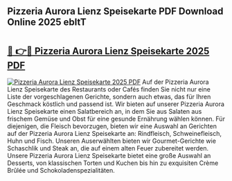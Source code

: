 ## Pizzeria Aurora Lienz Speisekarte PDF Download Online 2025 ebltT

# <h2><a href="http://gc5faa.nevu.top/?p=Pizzeria+Aurora+Lienz+Speisekarte">🔗 👉🔴 Pizzeria Aurora Lienz Speisekarte 2025 PDF</a></h2>

[![Pizzeria Aurora Lienz Speisekarte 2025 PDF](https://i.imgur.com/dBaPXMq.png)](http://gc5faa.nevu.top/?p=Pizzeria+Aurora+Lienz+Speisekarte)
Auf der Pizzeria Aurora Lienz Speisekarte des Restaurants oder Cafés finden Sie nicht nur eine Liste der vorgeschlagenen Gerichte, sondern auch etwas, das für Ihren Geschmack köstlich und passend ist. Wir bieten auf unserer Pizzeria Aurora Lienz Speisekarte einen Salatbereich an, in dem Sie aus Salaten aus frischem Gemüse und Obst für eine gesunde Ernährung wählen können. Für diejenigen, die Fleisch bevorzugen, bieten wir eine Auswahl an Gerichten auf der Pizzeria Aurora Lienz Speisekarte an: Rindfleisch, Schweinefleisch, Huhn und Fisch. Unseren Auserwählten bieten wir Gourmet-Gerichte wie Schaschlik und Steak an, die auf einem alten Feuer zubereitet werden. Unsere Pizzeria Aurora Lienz Speisekarte bietet eine große Auswahl an Desserts, von klassischen Torten und Kuchen bis hin zu exquisiten Crème Brûlée und Schokoladenspezialitäten.
